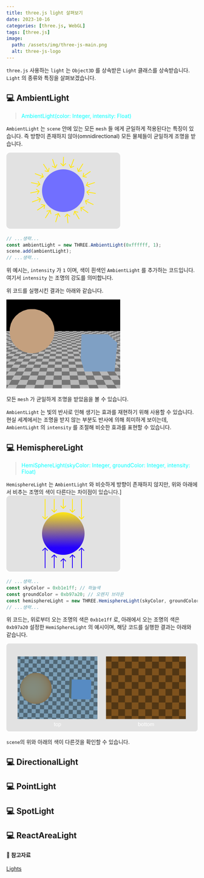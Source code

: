 ```yaml
---
title: three.js light 살펴보기
date: 2023-10-16
categories: [three.js, WebGL]
tags: [three.js]
image:
  path: /assets/img/three-js-main.png
  alt: three-js-logo
---
```


`three.js` 사용하는 `light` 는 `Object3D` 를 상속받은 `Light` 클래스를 상속받습니다.  
`Light` 의 종류와 특징을 살펴보겠습니다.

## 💻 AmbientLight

> <span style="color: cyan;">AmbientLight(color: Integer, intensity: Float)</span>

`AmbientLight` 는 `scene` 안에 있는 모든 `mesh` 들 에게 균일하게 적용된다는 특징이 있습니다. 즉 방향이 존재하지 않아(omnidirectional) 모든 물체들이 균일하게 조명을 받습니다.

![ambient-light-2](/assets/img/three-js-light/ambient-light-2.png)

```javascript
// ...생략...
const ambientLight = new THREE.AmbientLight(0xffffff, 1);
scene.add(ambientLight);
// ...생략...
```

위 예시는, `intensity` 가 `1` 이며, 색이 흰색인 `AmbientLight` 를 추가하는 코드입니다. 여기서 `intensity` 는 조명의 강도를 의미합니다.

위 코드를 실행시킨 결과는 아래와 같습니다.

![ambient-light-1](/assets/img/three-js-light/ambient-light-1.png)

모든 `mesh` 가 균일하게 조명을 받았음을 볼 수 있습니다.

`AmbientLight` 는 빛의 반사로 인해 생기는 효과를 재현하기 위해 사용할 수 있습니다. 현실 세계에서는 조명을 받지 않는 부분도 반사에 의해 희미하게 보이는데, `AmbientLight` 의 `intensity` 를 조절해 비슷한 효과를 표현할 수 있습니다.

## 💻 HemisphereLight

> <span style="color: cyan;">HemiSphereLight(skyColor: Integer, groundColor: Integer, intensity: Float)</span>

`HemisphereLight` 는 `AmbientLight` 와 비슷하게 방향이 존재하지 않지만, 위와 아래에서 비추는 조명의 색이 다른다는 차이점이 있습니다.]
![hemisphere-light-1](/assets/img/three-js-light/hemisphere-light-1.png)

```javascript
// ...생략...
const skyColor = 0xb1e1ff; // 하늘색
const groundColor = 0xb97a20; // 오렌지 브라운
const hemisphereLight = new THREE.HemisphereLight(skyColor, groundColor, 1);
// ...생략...
```

위 코드는, 위로부터 오는 조명의 색은 `0xb1e1ff` 로, 아래에서 오는 조명의 색은 `0xb97a20` 설정한 `HemiSphereLight` 의 예시이며, 해당 코드를 실행한 결과는 아래와 같습니다.

![hemisphere-light-2](/assets/img/three-js-light/hemisphere-light-2.png)

`scene`의 위와 아래의 색이 다른것을 확인할 수 있습니다.

## 💻 DirectionalLight

## 💻 PointLight

## 💻 SpotLight

## 💻 ReactAreaLight

#### 📗 참고자료

[Lights](https://threejs.org/manual/#en/lights)
